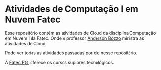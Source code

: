 # Atividades de Computação I em Nuvem Fatec

Esse repositório contém as atividades de Cloud da disciplina Computação em Nuvem I da Fatec. Onde o professor [Anderson Bozzo](https://www.linkedin.com/in/anderson-valentino-bozzo-86450726/) ministra as atividades de Cloud.

Pode ver todas as atividades passadas por ele nesse repositório.

A [Fatec PG](https://fatecpg.cps.sp.gov.br/), oferece os cursos supiores tecnológicos.
